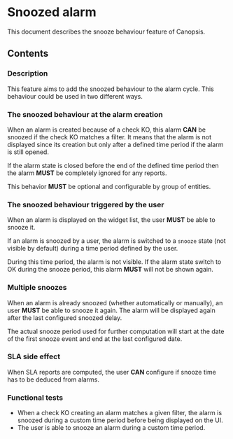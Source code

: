 # Snoozed alarm

This document describes the snooze behaviour feature of Canopsis.

## Contents

### Description

This feature aims to add the snoozed behaviour to the alarm cycle. This
behaviour could be used in two different ways.

### The snoozed behaviour at the alarm creation

When an alarm is created because of a check KO, this alarm **CAN** be
snoozed if the check KO matches a filter. It means that the alarm is not
displayed since its creation but only after a defined time period if the
alarm is still opened.

If the alarm state is closed before the end of the defined time period
then the alarm **MUST** be completely ignored for any reports.

This behavior **MUST** be optional and configurable by group of
entities.

### The snoozed behaviour triggered by the user

When an alarm is displayed on the widget list, the user **MUST** be able
to snooze it.

If an alarm is snoozed by a user, the alarm is switched to a `snooze`
state (not visible by default) during a time period defined by the user.

During this time period, the alarm is not visible. If the alarm state
switch to OK during the snooze period, this alarm **MUST** will not be
shown again.

### Multiple snoozes

When an alarm is already snoozed (whether automatically or manually), an
user **MUST** be able to snooze it again. The alarm will be displayed
again after the last configured snoozed delay.

The actual snooze period used for further computation will start at the
date of the first snooze event and end at the last configured date.

### SLA side effect

When SLA reports are computed, the user **CAN** configure if snooze time
has to be deduced from alarms.

### Functional tests

- When a check KO creating an alarm matches a given filter, the alarm
  is snoozed during a custom time period before being displayed on the UI.
- The user is able to snooze an alarm during a custom time period.
